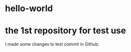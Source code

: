 # hello-world
the 1st repository for test use
===============================

I made some changes to test commit in Github.

